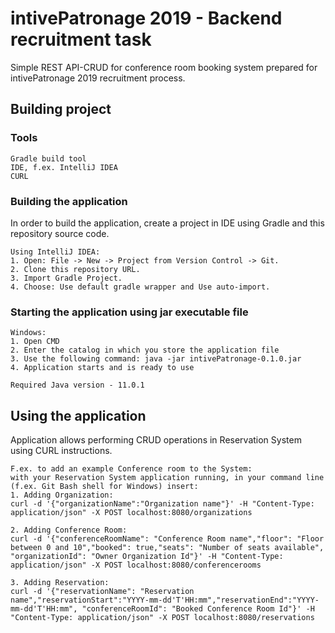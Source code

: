 # intivePatronage 2019 - Backend recruitment task

Simple REST API-CRUD for conference room booking system prepared for intivePatronage 2019 recruitment process. 

## Building project

### Tools
```
Gradle build tool
IDE, f.ex. IntelliJ IDEA
CURL
```

### Building the application

In order to build the application, create a project in IDE using Gradle and this repository source code.

```
Using IntelliJ IDEA:
1. Open: File -> New -> Project from Version Control -> Git.
2. Clone this repository URL.
3. Import Gradle Project.
4. Choose: Use default gradle wrapper and Use auto-import.
```

### Starting the application using jar executable file

```
Windows:
1. Open CMD
2. Enter the catalog in which you store the application file
3. Use the following command: java -jar intivePatronage-0.1.0.jar
4. Application starts and is ready to use

Required Java version - 11.0.1
```

## Using the application

Application allows performing CRUD operations in Reservation System using CURL instructions.

```
F.ex. to add an example Conference room to the System: 
with your Reservation System application running, in your command line (f.ex. Git Bash shell for Windows) insert:
1. Adding Organization: 
curl -d '{"organizationName":"Organization name"}' -H "Content-Type: application/json" -X POST localhost:8080/organizations

2. Adding Conference Room: 
curl -d '{"conferenceRoomName": "Conference Room name","floor": "Floor between 0 and 10","booked": true,"seats": "Number of seats available", "organizationId": "Owner Organization Id"}' -H "Content-Type: application/json" -X POST localhost:8080/conferencerooms

3. Adding Reservation:
curl -d '{"reservationName": "Reservation name","reservationStart":"YYYY-mm-dd'T'HH:mm","reservationEnd":"YYYY-mm-dd'T'HH:mm", "conferenceRoomId": "Booked Conference Room Id"}' -H "Content-Type: application/json" -X POST localhost:8080/reservations
```

